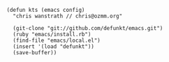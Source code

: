     (defun kts (emacs config)
      "chris wanstrath // chris@ozmm.org"
  
      (git-clone "git://github.com/defunkt/emacs.git")
      (ruby "emacs/install.rb")
      (find-file "emacs/local.el")
      (insert '(load "defunkt"))
      (save-buffer))
